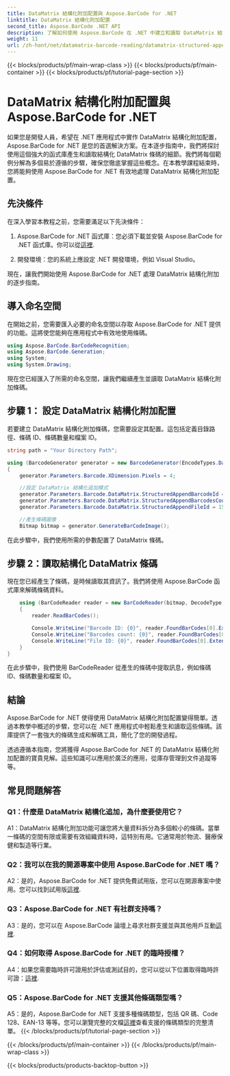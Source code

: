 ```yaml
---
title: DataMatrix 結構化附加配置與 Aspose.BarCode for .NET
linktitle: DataMatrix 結構化附加配置
second_title: Aspose.BarCode .NET API
description: 了解如何使用 Aspose.BarCode 在 .NET 中建立和讀取 DataMatrix 結構化附加配置，以實現高效的資料組織。
weight: 11
url: /zh-hant/net/datamatrix-barcode-reading/datamatrix-structured-append-configuration/
---
```


{{< blocks/products/pf/main-wrap-class >}}
{{< blocks/products/pf/main-container >}}
{{< blocks/products/pf/tutorial-page-section >}}

# DataMatrix 結構化附加配置與 Aspose.BarCode for .NET

如果您是開發人員，希望在 .NET 應用程式中實作 DataMatrix 結構化附加配置，Aspose.BarCode for .NET 是您的首選解決方案。在本逐步指南中，我們將探討使用這個強大的函式庫產生和讀取結構化 DataMatrix 條碼的細節。我們將每個範例分解為多個易於遵循的步驟，確保您徹底掌握這些概念。在本教學課程結束時，您將能夠使用 Aspose.BarCode for .NET 有效地處理 DataMatrix 結構化附加配置。

## 先決條件

在深入學習本教程之前，您需要滿足以下先決條件：

1.  Aspose.BarCode for .NET 函式庫：您必須下載並安裝 Aspose.BarCode for .NET 函式庫。你可以從[這裡](https://releases.aspose.com/barcode/net/).

2. 開發環境：您的系統上應設定 .NET 開發環境，例如 Visual Studio。

現在，讓我們開始使用 Aspose.BarCode for .NET 處理 DataMatrix 結構化附加的逐步指南。

## 導入命名空間

在開始之前，您需要匯入必要的命名空間以存取 Aspose.BarCode for .NET 提供的功能。這將使您能夠在應用程式中有效地使用條碼。

```csharp
using Aspose.BarCode.BarCodeRecognition;
using Aspose.BarCode.Generation;
using System;
using System.Drawing;
```

現在您已經匯入了所需的命名空間，讓我們繼續產生並讀取 DataMatrix 結構化附加條碼。


## 步驟 1： 設定 DataMatrix 結構化附加配置

若要建立 DataMatrix 結構化附加條碼，您需要設定其配置。這包括定義目錄路徑、條碼 ID、條碼數量和檔案 ID。

```csharp
string path = "Your Directory Path";

using (BarcodeGenerator generator = new BarcodeGenerator(EncodeTypes.DataMatrix, "Aspose"))
{
    generator.Parameters.Barcode.XDimension.Pixels = 4;

    //設定 DataMatrix 結構化追加模式
    generator.Parameters.Barcode.DataMatrix.StructuredAppendBarcodeId = 3;
    generator.Parameters.Barcode.DataMatrix.StructuredAppendBarcodesCount = 5;
    generator.Parameters.Barcode.DataMatrix.StructuredAppendFileId = 150;

    //產生條碼圖像
    Bitmap bitmap = generator.GenerateBarCodeImage();
```

在此步驟中，我們使用所需的參數配置了 DataMatrix 條碼。

## 步驟 2：讀取結構化 DataMatrix 條碼

現在您已經產生了條碼，是時候讀取其資訊了。我們將使用 Aspose.BarCode 函式庫來解碼條碼資料。

```csharp
    using (BarCodeReader reader = new BarCodeReader(bitmap, DecodeType.DataMatrix))
    {
        reader.ReadBarCodes();

        Console.WriteLine("Barcode ID: {0}", reader.FoundBarCodes[0].Extended.DataMatrix.StructuredAppendBarcodeId);
        Console.WriteLine("Barcodes count: {0}", reader.FoundBarCodes[0].Extended.DataMatrix.StructuredAppendBarcodesCount);
        Console.WriteLine("File ID: {0}", reader.FoundBarCodes[0].Extended.DataMatrix.StructuredAppendFileId);
    }
}
```

在此步驟中，我們使用 BarCodeReader 從產生的條碼中提取訊息，例如條碼 ID、條碼數量和檔案 ID。

## 結論

Aspose.BarCode for .NET 使得使用 DataMatrix 結構化附加配置變得簡單。透過本教學中概述的步驟，您可以在 .NET 應用程式中輕鬆產生和讀取這些條碼。該庫提供了一套強大的條碼生成和解碼工具，簡化了您的開發過程。

透過遵循本指南，您將獲得 Aspose.BarCode for .NET 的 DataMatrix 結構化附加配置的寶貴見解。這些知識可以應用於廣泛的應用，從庫存管理到文件追蹤等等。

## 常見問題解答

### Q1：什麼是 DataMatrix 結構化追加，為什麼要使用它？

A1：DataMatrix 結構化附加功能可讓您將大量資料拆分為多個較小的條碼。當單一條碼的空間有限或需要有效組織資料時，這特別有用。它通常用於物流、醫療保健和製造等行業。

### Q2：我可以在我的開源專案中使用 Aspose.BarCode for .NET 嗎？

 A2：是的，Aspose.BarCode for .NET 提供免費試用版，您可以在開源專案中使用。您可以找到試用版[這裡](https://releases.aspose.com/).

### Q3：Aspose.BarCode for .NET 有社群支持嗎？

 A3：是的，您可以在 Aspose.BarCode 論壇上尋求社群支援並與其他用戶互動[這裡](https://forum.aspose.com/c/barcode/13).

### Q4：如何取得 Aspose.BarCode for .NET 的臨時授權？

A4：如果您需要臨時許可證用於評估或測試目的，您可以從以下位置取得臨時許可證：[這裡](https://purchase.aspose.com/temporary-license/).

### Q5：Aspose.BarCode for .NET 支援其他條碼類型嗎？

 A5：是的，Aspose.BarCode for .NET 支援多種條碼類型，包括 QR 碼、Code 128、EAN-13 等等。您可以瀏覽完整的文檔[這裡](https://reference.aspose.com/barcode/net/)查看支援的條碼類型的完整清單。
{{< /blocks/products/pf/tutorial-page-section >}}

{{< /blocks/products/pf/main-container >}}
{{< /blocks/products/pf/main-wrap-class >}}

{{< blocks/products/products-backtop-button >}}
